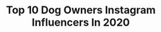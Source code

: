 ---
title: Top 10 Dog Owners Instagram Influencers In 2020
description: >-
  Find top dog owners Instagram influencers in 2020. Most popular hashtags: #happyeaster #bedroomgoals #gardenproject #selfie.
platform: Instagram
profiles:
  - username: "georgina_patient"
    fullname: >-
      𝐆𝐞𝐨𝐫𝐠𝐢𝐧𝐚 𝐏𝐚𝐭𝐢𝐞𝐧𝐭★
    location: "United Kingdom"
    followers: 31729
    engagement: 365
    commentsToLikes: 0.440413
    id: ckaoswedotbm30i78pw1ay5lh
    verified: false
    hashtags: "#whatmamaworemonday, #girlsgoneloavies"
  - username: "costeee"
    fullname: >-
      𝖈𝖔𝖘𝖙𝖊𝖊
    location: "Finland"
    followers: 11749
    engagement: 1977
    commentsToLikes: 0.022340
    id: ck5c76ovu6xex0i11v5kr1m1e
    verified: false
    hashtags: "#elisalive"
  - username: "thealexjay"
    fullname: >-
      Alex Jay
    location: "United States"
    followers: 19851
    engagement: 938
    commentsToLikes: 0.048400
    id: ck136zzcf93wx0i198w9jblr2
    verified: false
    hashtags: "#coachella, #beautyblender, #brighteyes, #lemonhead"
  - username: "lara_miklian"
    fullname: >-
      ℓ α я α  ♡
    location: "Germany"
    followers: 8073
    engagement: 804
    commentsToLikes: 0.048343
    id: ckap3ccfz2gog0i78wyphd8cw
    verified: false
    hashtags: "#id, #outfit, #selfietime, #reklam"
  - username: "emilyhatfield"
    fullname: >-
      Emily Hatfield
    location: "United States"
    followers: 10699
    engagement: 698
    commentsToLikes: 0.013105
    id: ck5zrnfdbwwre0i14wcpfu7mw
    verified: false
    hashtags: "#nationalbulldogsarebeautifulday, #starwarsday, #maythe4thbewithyou, #repost"
  - username: "rochelles_canterbury"
    fullname: >-
      Rochelle Tollervey
    location: "United States"
    followers: 5176
    engagement: 1122
    commentsToLikes: 0.389643
    id: ckaow7fg67qzm0i78k39jncnz
    verified: false
    hashtags: "#planter, #coronavirus, #roominspiration, #checkitout"
  - username: "nickyshomeedit"
    fullname: >-
      Nicky X
    location: "United Kingdom"
    followers: 19565
    engagement: 462
    commentsToLikes: 0.269218
    id: ckaoyo096ib860i7881bz2nt8
    verified: false
    hashtags: "#kitchenofinsta, #mrscarlissa, #pocketofmyhome, #moreismoredecor"
  - username: "jnnfr2607"
    fullname: >-
      JENNY • HEJ.HI.HELLO.WELCOME!
    location: "Germany"
    followers: 5020
    engagement: 992
    commentsToLikes: 0.123543
    id: ck5hn4mk3n72n0i1112083riq
    verified: false
    hashtags: "#bilder, #kinder, #gewinnen, #desenio"
  - username: "therealenver"
    fullname: >-
      Enver Gjokaj
    location: "United States"
    followers: 19105
    engagement: 1368
    commentsToLikes: 0.020991
    id: ck6tz16cc71yz0j71e9jk5vgd
    verified: true
    hashtags: "#mutt, #happyeaster, #fall, #fireindreamland"
  - username: "dimek.js"
    fullname: >-
      Wojciech | Web Developer
    location: "Poland"
    followers: 8931
    engagement: 622
    commentsToLikes: 0.074011
    id: ckap6i1cufxac0i78gqc3xsws
    verified: false
    hashtags: "#loader, #animator, #motivating, #coffeedaily"
---